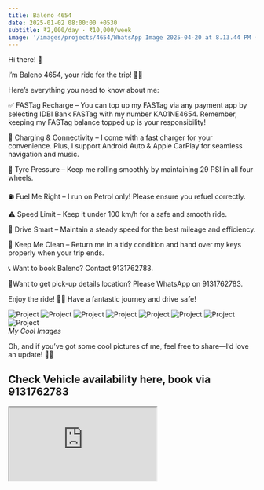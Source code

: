 ```yaml
---
title: Baleno 4654
date: 2025-01-02 08:00:00 +0530
subtitle: ₹2,000/day · ₹10,000/week
image: '/images/projects/4654/WhatsApp Image 2025-04-20 at 8.13.44 PM (1) (1).jpeg'
---
```


Hi there! 👋

I’m Baleno 4654, your ride for the trip! 🚗💨

Here’s everything you need to know about me:

✅ FASTag Recharge – You can top up my FASTag via any payment app by selecting IDBI Bank FASTag with my number KA01NE4654. Remember, keeping my FASTag balance topped up is your responsibility!

🔋 Charging & Connectivity – I come with a fast charger for your convenience. Plus, I support Android Auto & Apple CarPlay for seamless navigation and music.

🔧 Tyre Pressure – Keep me rolling smoothly by maintaining 29 PSI in all four wheels.

⛽ Fuel Me Right – I run on Petrol only! Please ensure you refuel correctly.

⚠️ Speed Limit – Keep it under 100 km/h for a safe and smooth ride.

🚗 Drive Smart – Maintain a steady speed for the best mileage and efficiency.

🧼 Keep Me Clean – Return me in a tidy condition and hand over my keys properly when your trip ends.

📞 Want to book Baleno? Contact 9131762783.

📍Want to get pick-up details location? Please WhatsApp on 9131762783.

Enjoy the ride! 🚗✨ Have a fantastic journey and drive safe!


<div class="gallery-box">
  <div class="gallery">
    <img src="/images/projects/4654/WhatsApp Image 2025-04-20 at 8.13.43 PM (1).jpeg" loading="lazy" alt="Project">
    <img src="/images/projects/4654/WhatsApp Image 2025-04-20 at 8.13.33 PM.jpeg" loading="lazy" alt="Project">
    <img src="/images/projects/4654/WhatsApp Image 2025-04-20 at 8.13.35 PM.jpeg" loading="lazy" alt="Project">
    <img src="/images/projects/4654/WhatsApp Image 2025-04-20 at 8.13.38 PM (1).jpeg" loading="lazy" alt="Project">
    <img src="/images/projects/4654/WhatsApp Image 2025-04-20 at 8.13.38 PM.jpeg" loading="lazy" alt="Project">
    <img src="/images/projects/4654/WhatsApp Image 2025-04-20 at 8.13.43 PM.jpeg" loading="lazy" alt="Project">
    <img src="/images/projects/4654/WhatsApp Image 2025-04-20 at 8.13.44 PM.jpeg" loading="lazy" alt="Project">
    <img src="/images/projects/4654/WhatsApp Image 2025-04-20 at 8.13.30 PM.jpeg" loading="lazy" alt="Project">

  </div>
  <em>My Cool Images</em>
</div>

Oh, and if you’ve got some cool pictures of me, feel free to share—I’d love an update! 📸😉


## Check Vehicle availability here, book via 9131762783
<iframe src="https://www.zoomcar.com/car_details/-197783" loading="lazy"></iframe>